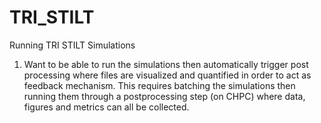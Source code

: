 # TRI_STILT


Running TRI STILT Simulations


1. Want to be able to run the simulations then automatically trigger post processing where files are visualized and quantified in order to act as feedback mechanism. This requires batching the simulations then running them through a postprocessing step (on CHPC) where data, figures and metrics can all be collected. 